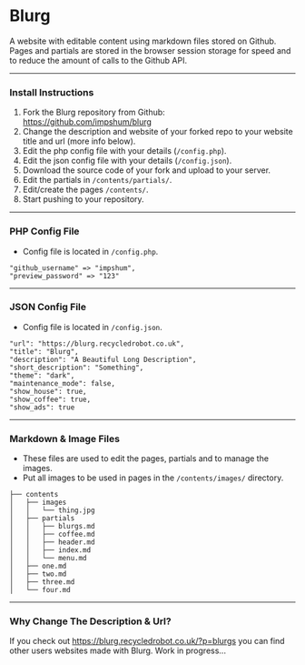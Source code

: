 # Blurg

A website with editable content using markdown files stored on Github. Pages and partials are stored in the browser session storage for speed and to reduce the amount of calls to the Github API.

* * *

### Install Instructions

1.  Fork the Blurg repository from Github: <https://github.com/impshum/blurg>
2.  Change the description and website of your forked repo to your website title and url (more info below).
3.  Edit the php config file with your details (`/config.php`).
4.  Edit the json config file with your details (`/config.json`).
5.  Download the source code of your fork and upload to your server.
6.  Edit the partials in `/contents/partials/`.
7.  Edit/create the pages `/contents/`.
8.  Start pushing to your repository.

* * *

### PHP Config File

-   Config file is located in `/config.php`.

```
"github_username" => "impshum",
"preview_password" => "123"
```

* * *

### JSON Config File

-   Config file is located in `/config.json`.

```
"url": "https://blurg.recycledrobot.co.uk",
"title": "Blurg",
"description": "A Beautiful Long Description",
"short_description": "Something",
"theme": "dark",
"maintenance_mode": false,
"show_house": true,
"show_coffee": true,
"show_ads": true
```

* * *

### Markdown & Image Files

-   These files are used to edit the pages, partials and to manage the images.
-   Put all images to be used in pages in the `/contents/images/` directory.

```
├── contents
│   ├── images
│   │   └── thing.jpg
│   ├── partials
│   │   ├── blurgs.md
│   │   ├── coffee.md
│   │   ├── header.md
│   │   ├── index.md
│   │   └── menu.md
│   ├── one.md
│   ├── two.md
│   ├── three.md
│   └── four.md
```

* * *

### Why Change The Description & Url?

If you check out <https://blurg.recycledrobot.co.uk/?p=blurgs> you can find other users websites made with Blurg. Work in progress...
